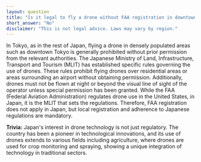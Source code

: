 ```yaml
---
layout: question
title: "Is it legal to fly a drone without FAA registration in downtown Tokyo?"
short_answer: "No"
disclaimer: "This is not legal advice. Laws may vary by region."
---
```


In Tokyo, as in the rest of Japan, flying a drone in densely populated areas such as downtown Tokyo is generally prohibited without prior permission from the relevant authorities. The Japanese Ministry of Land, Infrastructure, Transport and Tourism (MLIT) has established specific rules governing the use of drones. These rules prohibit flying drones over residential areas or areas surrounding an airport without obtaining permission. Additionally, drones must not be flown at night or beyond the visual line of sight of the operator unless special permission has been granted. While the FAA (Federal Aviation Administration) regulates drone use in the United States, in Japan, it is the MLIT that sets the regulations. Therefore, FAA registration does not apply in Japan, but local registration and adherence to Japanese regulations are mandatory.

**Trivia:** Japan's interest in drone technology is not just regulatory. The country has been a pioneer in technological innovations, and its use of drones extends to various fields including agriculture, where drones are used for crop monitoring and spraying, showing a unique integration of technology in traditional sectors.
